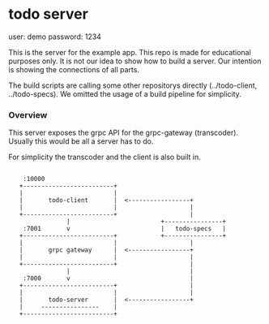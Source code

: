 # todo server

user: demo password: 1234

This is the server for the example app. This repo is made for educational purposes only. It is not our idea to show how
to build a server. Our intention is showing the connections of all parts.

The build scripts are calling some other repositorys directly (../todo-client, ../todo-specs). We omitted the usage of a
build pipeline for simplicity.

### Overview

This server exposes the grpc API for the grpc-gateway (transcoder). Usually this would be all a server has to do.

For simplicity the transcoder and the client is also built in.

```

    :10000
   +-------------------------+
   |                         |
   |       todo-client       |  <-----------------+
   |                         |                    |
   +-------------------------+                    |
                |                         +----------------+
    :7001       v                         |   todo-specs   |
   +-------------------------+            +----------------+
   |                         |                    |
   |       grpc gateway      |  <-----------------+
   |                         |                    |
   +-------------------------+                    |
                |                                 |
    :7000       v                                 |
   +-------------------------+                    |
   |                         |                    |
   |       todo-server       |  <-----------------+
   |     ----------------    |
   +-------------------------+



```